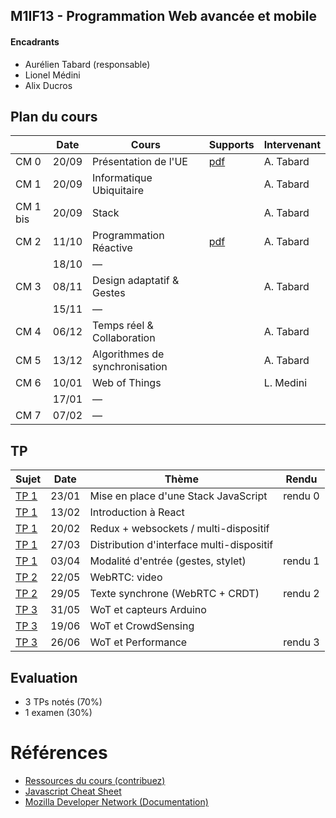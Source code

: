 ## M1IF13 - Programmation Web avancée et mobile

#### Encadrants
- Aurélien Tabard (responsable)
- Lionel Médini
- Alix Ducros

## Plan du cours

|          | Date  | Cours                      | Supports | Intervenant |
| -------- | ----- | -------------------------- | -------- | ----------- |
| CM 0     | 20/09 | Présentation de l'UE       | [pdf](cours/cm0-intro.pdf) | A. Tabard |
| CM 1     | 20/09 | Informatique Ubiquitaire   |          | A. Tabard |
| CM 1 bis | 20/09 | Stack                      |          | A. Tabard |
| CM 2     | 11/10 | Programmation Réactive     | [pdf](cours/cm2-reactivity.pdf) | A. Tabard |
|          | 18/10 | — |  |  |
| CM 3     | 08/11 | Design adaptatif & Gestes  |          | A. Tabard |
|          | 15/11 | — |  |  |
| CM 4     | 06/12 | Temps réel & Collaboration |          | A. Tabard |
| CM 5     | 13/12 | Algorithmes de synchronisation |      | A. Tabard |
| CM 6     | 10/01 | Web of Things              |          | L. Medini |
|          | 17/01 | — |  |  |
| CM 7     | 07/02 | — |  |  |



## TP

| Sujet                | Date  | Thème  | Rendu  |
| -------------------- | ----- | ------ | ------ |
| [TP 1](TP1)          | 23/01 | Mise en place d'une Stack JavaScript  | rendu 0 |
| [TP 1](TP1/#2-suite) | 13/02 | Introduction à React                  |         |
| [TP 1](TP1/#3-suite) | 20/02 | Redux + websockets / multi-dispositif |         |
| [TP 1](TP1/#4-suite) | 27/03 | Distribution d'interface multi-dispositif |     |
| [TP 1](TP1/#5-suite) | 03/04 | Modalité d'entrée (gestes, stylet)    | rendu 1 |
| [TP 2](TP2)          | 22/05 | WebRTC: video    	                   |         |
| [TP 2](TP2/#2-suite) | 29/05 | Texte synchrone (WebRTC + CRDT)       | rendu 2 |
| [TP 3](TP3)          | 31/05 | WoT et capteurs Arduino               |         |
| [TP 3](TP3/#2-suite) | 19/06 | WoT et CrowdSensing                   |         |
| [TP 3](TP3/#3-suite) | 26/06 | WoT et Performance                    | rendu 3 |


## Evaluation

- 3 TPs notés (70%)
- 1 examen (30%)

# Références

- [Ressources du cours (contribuez)](hack)
- [Javascript Cheat Sheet](https://mbeaudru.github.io/modern-js-cheatsheet/)
- [Mozilla Developer Network (Documentation)](https://developer.mozilla.org/)


<!-- ## Calendrier
Le planning est disponible sur cet [agenda partagé Google](https://calendar.google.com/calendar?cid=ZWZoNmg0ZWplaXBncjdtaTgzNjEwaXRmNm9AZ3JvdXAuY2FsZW5kYXIuZ29vZ2xlLmNvbQ), il est possible de l'importer dans vos propres systèmes d'agenda.

<iframe src="https://calendar.google.com/calendar/embed?title=M1IF13&amp;showPrint=0&amp;showCalendars=0&amp;showTz=0&amp;height=500&amp;wkst=2&amp;bgcolor=%23FFFFFF&amp;src=efh6h4ejeipgr7mi83610itf6o%40group.calendar.google.com&amp;color=%238C500B&amp;ctz=Europe%2FBerlin" style="border-width:0" width="600" height="500" frameborder="0" scrolling="no"></iframe> -->
